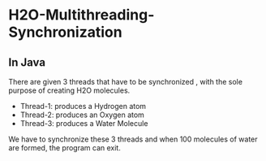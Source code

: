 # H2O-Multithreading-Synchronization
## In Java
There are given 3 threads that have to be synchronized , with the sole purpose of creating H2O molecules.
* Thread-1: produces a Hydrogen atom
* Thread-2: produces an Oxygen atom  
* Thread-3: produces a Water Molecule

We have to synchronize these 3 threads and when 100 molecules of water are formed, 
the program can exit.
